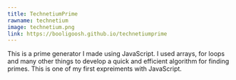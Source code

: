```yaml
---
title: TechnetiumPrime
rawname: technetium
image: technetium.png
link: https://booligoosh.github.io/technetiumprime
---
```

This is a prime generator I made using JavaScript. I used arrays, for loops and many other things to develop a quick and efficient algorithm for finding primes. This is one of my first expreiments with JavaScript.